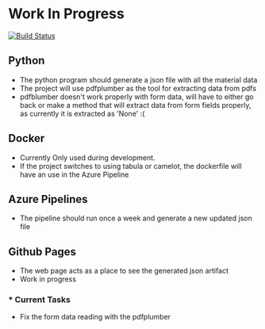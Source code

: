 # Work In Progress
[![Build Status](https://dev.azure.com/dori1411/kea-cs-final-project/_apis/build/status/ddorenDK.kea-final-exam?branchName=pipelines)](https://dev.azure.com/dori1411/kea-cs-final-project/_build/latest?definitionId=1&branchName=pipelines)

## Python
- The python program should generate a json file with all the material data
- The project will use pdfplumber as the tool for extracting data from pdfs
- pdfblumber doesn't work properly with form data, will have to either go back or make a method that will extract data from form fields properly, as currently it is extracted as     'None' :( 

## Docker
- Currently Only used during development.
- If the project switches to using tabula or camelot, the dockerfile will have an use in the Azure Pipeline

## Azure Pipelines
- The pipeline should run once a week and generate a new updated json file

## Github Pages
- The web page acts as a place to see the generated json artifact
- Work in progress

### * Current Tasks 
- Fix the form data reading with the pdfplumber
